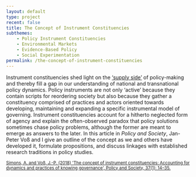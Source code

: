 ```yaml
---
layout: default
type: project
recent: false
title: The Concept of Instrument Constituencies
subthemes: 
    - Policy Instrument Constituencies
    - Environmental Markets
    - Evidence-Based Policy
    - Social Experimentation
permalink: /the-concept-of-instrument-constituencies
---
```


Instrument constituencies shed light on the [‘supply side’](/instrument-constituencies-supply-side) of policy-making and thereby fill a gap in our understanding of national and transnational policy dynamics. Policy instruments are not only ‘active’ because they contain scripts for reordering society but also because they gather a constituency comprised of practices and actors oriented towards developing, maintaining and expanding a specific instrumental model of governing. Instrument constituencies account for a hitherto neglected form of agency and explain the often-observed paradox that policy solutions sometimes chase policy problems, although the former are meant to emerge as answers to the later. In this article in *Policy and Society*, Jan-Peter Voß and I give an outline of the concept as we and others have developed it, formulate propositions, and discuss linkages with established research traditions in policy studies.

<small>
    <a href="https://doi.org/10.1080/14494035.2017.1375248">
        Simons, A. and Voß, J.-P. (2018) 'The concept of instrument constituencies: Accounting for dynamics and practices of knowing governance', Policy and Society, 37(1): 14–35.
    </a>
</small>